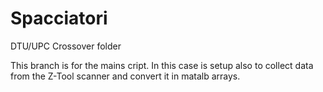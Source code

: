 # Spacciatori
DTU/UPC Crossover folder 

This branch is for the mains cript. In this case is setup also to collect data from the Z-Tool scanner and convert it in matalb arrays.
